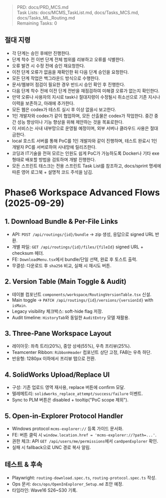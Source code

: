 > PRD: docs/PRD_MCS.md  
> Task Lists: docs/MCMS_TaskList.md, docs/Tasks_MCS.md, docs/Tasks_ML_Routing.md  
> Remaining Tasks: 0

## 절대 지령
- 각 단계는 승인 후에만 진행한다.
- 단계 착수 전 이번 단계 전체 범위를 리뷰하고 오류를 식별한다.
- 오류 발견 시 수정 전에 승인 재요청한다.
- 이전 단계 오류가 없음을 재확인한 뒤 다음 단계 승인을 요청한다.
- 모든 단계 작업은 백그라운드 방식으로 수행한다.
- 문서/웹뷰어 점검이 필요한 경우 반드시 승인 확인 후 진행한다.
- 다음 단계 착수 전에 이전 단계 전반을 재점검하여 미해결 오류가 없는지 확인한다.
- 만약 오류나 사용자의 지시로 task나 절대지령이 수정될시 취소선으로 기존 지시나 이력을 보존하고, 아래에 추가한다.
- 모든 웹은 codex가 테스트 실시 후 이상 없을시 보고한다.
- 1인 개발자와 codex가 같이 협업하며, 모든 산출물은 codex가 작업한다. 중간 중간 성능 향상이나 기능 향상을 위해 제안하는 것을 목표로한다.
- 이 서비스는 사내 내부망으로 운영될 예정이며, 외부 서버나 클라우드 사용은 절대 금한다.
- local 호스트 서버를 통해 PoC를 1인 개발자와 같이 진행하며, 테스트 완료시 1인 개발자 PC를 서버로하여 사내망에 릴리즈한다.
- 코딩과 IT기술을 전혀 모르는 인원도 쉽게 PoC가 가능하도록 Docker나 기타 exe 형태로 배포할 방법을 검토하며 개발 진행한다.
- 모든 스프린트 태스크는 전용 스프린트 Task List를 참조하고, docs/sprint 명세에 따른 영어 로그북 + 설명적 코드 주석을 남김.
# Phase6 Workspace Advanced Flows (2025-09-29)

## 1. Download Bundle & Per-File Links
- API: `POST /api/routings/{id}/bundle` → zip 생성, 응답으로 signed URL 반환.
- 개별 파일: `GET /api/routings/{id}/files/{fileId}` signed URL + checksum 헤더.
- FE: `DownloadMenu.tsx`에서 bundle/단일 선택, 완료 후 토스트 출력.
- 무결성: 다운로드 후 `sha256` 비교, 실패 시 재시도 버튼.

## 2. Version Table (Main Toggle & Audit)
- 테이블 컴포넌트 `components/workspace/RoutingVersionTable.tsx` 신설.
- Main toggle → `PATCH /api/routings/{id}/versions/{versionId}` with `isMain`.
- Legacy visibility 체크박스: soft-hide flag 저장.
- Audit timeline: `HistoryTab`와 동일한 `AuditEntry` 모델 재활용.

## 3. Three-Pane Workspace Layout
- 레이아웃: 좌측 트리(20%), 중앙 상세(55%), 우측 프리뷰(25%).
- Teamcenter Ribbon: `RibbonHeader` 컴포넌트 상단 고정, FAB는 우측 하단.
- 반응형: 1280px 이하에서 프리뷰 탭으로 전환.

## 4. SolidWorks Upload/Replace UI
- 구성: 기존 업로드 영역 재사용, replace 버튼에 confirm 모달.
- 텔레메트리: `solidworks_replace_attempt/success/failure` 이벤트.
- Sync to PLM 버튼은 disabled + tooltip("PoC scope 제외").

## 5. Open-in-Explorer Protocol Handler
- Windows protocol `mcms-explorer://` 등록 가이드 문서화.
- FE: 버튼 클릭 시 `window.location.href = 'mcms-explorer://?path=...'`.
- 권한 체크: API `GET /api/users/me/permissions`에서 `canOpenExplorer` 확인.
- 실패 시 fallback으로 UNC 경로 복사 알림.

## 테스트 & 후속
- Playwright: `routing-download.spec.ts`, `routing-protocol.spec.ts` 작성.
- Ops 문서: `docs/ops/OpenInExplorer_Setup.md` 초안 예정.
- 타임라인: Wave16 S26~S30 기록.

